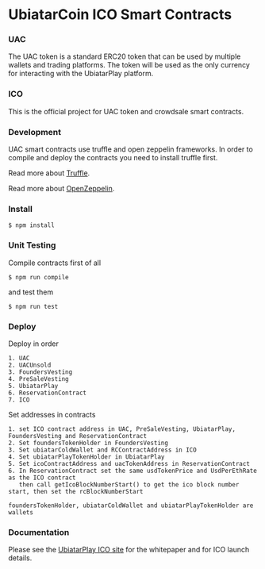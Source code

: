 # UbiatarCoin ICO Smart Contracts


### UAC
The UAC token is a standard ERC20 token that can be used by multiple wallets and
trading platforms.
The token will be used as the only currency for interacting with the UbiatarPlay platform.

### ICO

This is the official project for UAC token and crowdsale smart contracts.


### Development

UAC smart contracts use truffle and open zeppelin frameworks.
In order to compile and deploy the contracts you need to install truffle first.

Read more about [Truffle](http://truffleframework.com/).

Read more about [OpenZeppelin](https://openzeppelin.org/).

### Install

```
$ npm install
```

### Unit Testing

Compile contracts first of all

```
$ npm run compile
```

and test them

```
$ npm run test
```

### Deploy

Deploy in order
```
1. UAC
2. UACUnsold
3. FoundersVesting
4. PreSaleVesting
5. UbiatarPlay
6. ReservationContract
7. ICO
```
Set addresses in contracts
```
1. set ICO contract address in UAC, PreSaleVesting, UbiatarPlay, FoundersVesting and ReservationContract
2. Set foundersTokenHolder in FoundersVesting
3. Set ubiatarColdWallet and RCContractAddress in ICO
4. Set ubiatarPlayTokenHolder in UbiatarPlay
5. Set icoContractAddress and uacTokenAddress in ReservationContract
6. In ReservationContract set the same usdTokenPrice and UsdPerEthRate as the ICO contract
   then call getIcoBlockNumberStart() to get the ico block number start, then set the rcBlockNumberStart
   
foundersTokenHolder, ubiatarColdWallet and ubiatarPlayTokenHolder are wallets
```
### Documentation

Please see the [UbiatarPlay ICO site](http://ubiatarplay.io) for the whitepaper and for ICO launch details. 

